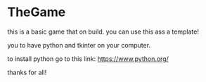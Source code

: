 # TheGame
this is a basic game that on build. you can use this ass a template!

you to have python and tkinter on your computer.

to install python go to this link: https://www.python.org/

thanks for all!
